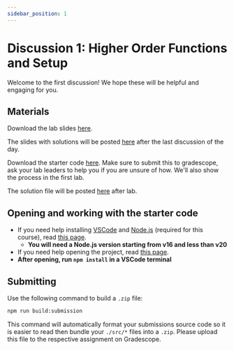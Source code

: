 ```yaml
---
sidebar_position: 1
---
```


# Discussion 1: Higher Order Functions and Setup

Welcome to the first discussion! We hope these will be helpful and engaging for you.

## Materials

Download the lab slides [here](https://github.com/umass-compsci-220/public-materials/raw/main/discussion/Lab%201%20-%20No%20Solutions.pdf).

The slides with solutions will be posted [here](https://github.com/umass-compsci-220/public-materials/raw/main/discussion/Lab%201%20-%20Solutions.pdf) after the last discussion of the day.

Download the starter code [here](https://github.com/umass-compsci-220/public-materials/raw/main/discussion/01-hof.zip). Make sure to submit this to gradescope, ask your lab leaders to help you if you are unsure of how. We'll also show the process in the first lab.

The solution file will be posted [here](https://github.com/umass-compsci-220/public-materials/raw/main/discussion/01-hof-solution.ts) after lab.

## Opening and working with the starter code

- If you need help installing [VSCode](https://code.visualstudio.com/) and [Node.js](https://nodejs.org/) (required for this course), read [this page](/materials/tutorials/assignments/environment).
  - **You will need a Node.js version starting from v16 and less than v20**
- If you need help opening the project, read [this page](/materials/tutorials/assignments/opening-an-assignment).
- **After opening, run `npm install` in a VSCode terminal**

## Submitting

Use the following command to build a `.zip` file:

```sh
npm run build:submission
```

This command will automatically format your submissions source code so it is easier to read then bundle your `./src/*` files into a `.zip`. Please upload this file to the respective assignment on Gradescope.